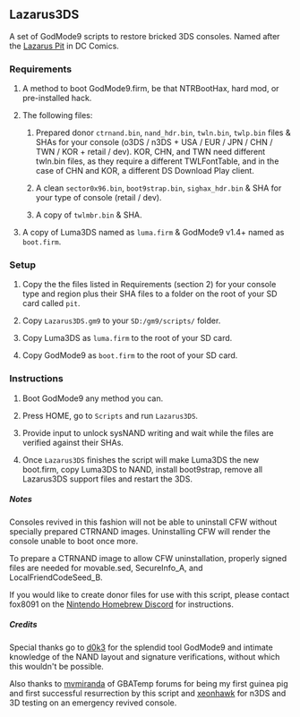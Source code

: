 ## Lazarus3DS
A set of GodMode9 scripts to restore bricked 3DS consoles. Named after the [Lazarus Pit](http://dc.wikia.com/wiki/Lazarus_Pit) in DC Comics.

### Requirements
1. A method to boot GodMode9.firm, be that NTRBootHax, hard mod, or pre-installed hack.

2. The following files:
    1. Prepared donor `ctrnand.bin`, `nand_hdr.bin`, `twln.bin`, `twlp.bin` files & SHAs for your console (o3DS / n3DS + USA / EUR / JPN / CHN / TWN / KOR + retail / dev).
	   KOR, CHN, and TWN need different twln.bin files, as they require a different TWLFontTable, and in the case of CHN and KOR, a different DS Download Play client.

    2. A clean `sector0x96.bin`, `boot9strap.bin`, `sighax_hdr.bin` & SHA for your type of console (retail / dev).

    3. A copy of `twlmbr.bin` & SHA.
3. A copy of Luma3DS named as `luma.firm` & GodMode9 v1.4+ named as `boot.firm`.

### Setup
1. Copy the the files listed in Requirements (section 2) for your console type and region plus their SHA files to a folder on the root of your SD card called `pit`.

2. Copy `Lazarus3DS.gm9` to your `SD:/gm9/scripts/` folder.

4. Copy Luma3DS as `luma.firm` to the root of your SD card.

5. Copy GodMode9 as `boot.firm` to the root of your SD card.

### Instructions
1. Boot GodMode9 any method you can.

2. Press HOME, go to `Scripts` and run `Lazarus3DS`.

3. Provide input to unlock sysNAND writing and wait while the files are verified against their SHAs.

4. Once `Lazarus3DS` finishes the script will make Luma3DS the new boot.firm, copy Luma3DS to NAND, install boot9strap, remove all Lazarus3DS support files and restart the 3DS.

##### Notes
Consoles revived in this fashion will not be able to uninstall CFW without specially prepared CTRNAND images. Uninstalling CFW will render the console unable to boot once more.

To prepare a CTRNAND image to allow CFW uninstallation, properly signed files are needed for movable.sed, SecureInfo_A, and LocalFriendCodeSeed_B.

If you would like to create donor files for use with this script, please contact fox8091 on the [Nintendo Homebrew Discord](https://discord.gg/C29hYvh) for instructions.

##### Credits
Special thanks go to [d0k3](https://gbatemp.net/members/d0k3.29073/) for the splendid tool GodMode9 and intimate knowledge of the NAND layout and signature verifications, without which this wouldn't be possible.

Also thanks to [mvmiranda](https://gbatemp.net/members/mvmiranda.338095/) of GBATemp forums for being my first guinea pig and first successful resurrection by this script and [xeonhawk](https://gbatemp.net/members/xeonhawk.356731/) for n3DS and 3D testing on an emergency revived console.

